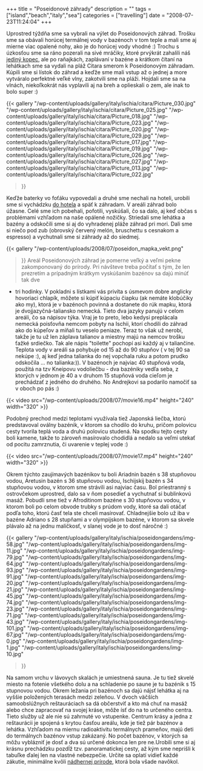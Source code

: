 +++
title = "Poseidonové záhrady"
description = ""
tags = ["island","beach","italy","sea"]
categories = ["travelling"]
date = "2008-07-23T11:24:04"
+++

Uprostred týždňa sme sa vybrali na výlet do Poseidonových záhrad. Trošku sme sa obávali horúcej
termálnej vody v bazénoch v tom teple a mali sme aj mierne viac opalené nohy, ako je do horúcej
vody vhodné :) Trochu s úzkosťou sme sa ráno pozerali na sivé mráčiky, ktoré prvýkrát zahalili náš <a title="Trips
through the Ischia"
href="http://www.ajka-andrej.com/2008/07/23/trips-through-the-ischia/?lang=SK">jediný kopec</a>,
ale po raňajkách, zaplávaní v bazéne a krátkom čítaní na lehátkach sme sa vydali na pláž Citara
smerom k Poseidonovým záhradam. Kúpili sme si lístok do záhrad a keďže sme mali vstup až o jednej a
more vytváralo perfektné veľké vlny, zakotvili sme na pláži. Hojdali sme sa na vlnách, niekoľkokrát
nás vyplavili aj na breh a oplieskali o zem, ale inak to bolo super :)

{{< gallery
    "/wp-content/uploads/gallery/italy/ischia/citara/Picture_030.jpg"
    "/wp-content/uploads/gallery/italy/ischia/citara/Picture_025.jpg"
    "/wp-content/uploads/gallery/italy/ischia/citara/Picture_018.jpg"
    "/wp-content/uploads/gallery/italy/ischia/citara/Picture_023.jpg"
    "/wp-content/uploads/gallery/italy/ischia/citara/Picture_020.jpg"
    "/wp-content/uploads/gallery/italy/ischia/citara/Picture_029.jpg"
    "/wp-content/uploads/gallery/italy/ischia/citara/Picture_017.jpg"
    "/wp-content/uploads/gallery/italy/ischia/citara/Picture_019.jpg"
    "/wp-content/uploads/gallery/italy/ischia/citara/Picture_026.jpg"
    "/wp-content/uploads/gallery/italy/ischia/citara/Picture_027.jpg"
    "/wp-content/uploads/gallery/italy/ischia/citara/Picture_013.jpg"
    "/wp-content/uploads/gallery/italy/ischia/citara/Picture_022.jpg"
>}}

Keďže baterky vo foťáku vypovedali a druhé sme nechali na hoteli, urobili sme si vychádzku <a
title="Hotel Corona***" href="http://www.ajka-andrej.com/2008/06/30/hotel-corona/?lang=SK">do
hotela</a> a späť k záhradam. V areáli záhrad bolo úžasne. Celé sme ich pobehali, pofotili,
vyskúšali, čo sa dalo, aj keď občas s problémami vzhľadom na naše opálené nožičky. Striedali sme
lehátka a bazény a odskočili sme si aj do vyhradenej pláže záhrad pri mori. Dali sme si niečo pod
zub (obrovský červený melón, bruschettu s cesnakom a espresso) a vychutnali sme si záhrady až do
siedmej.

{{< gallery
    "/wp-content/uploads/2008/07/poseidon_mapka_vekt.png"
>}}
Areál Poseidonových záhrad je pomerne veľký a veľmi pekne zakomponovaný do prírody. Pri návšteve
treba počítať s tým, že len prezretím a prípadným krátkym vyskúšaním bazénov sa dajú minúť tak dve
- tri hodinky. V pokladni s lístkami vás privíta s úsmevom dobre anglicky hovoriaci chlapík, môžete
si kúpiť kúpaciu čiapku (ak nemáte klobúčiky ako my), ktorá je v bazénoch povinná a dostanete do
rúk mapku, ktorá je dvojjazyčná-taliansko nemecká. Tieto dva jazyky panujú v celom areáli, čo sa
nápisov týka. Vraj je to preto, lebo kedysi preplácala nemecká poisťovňa nemcom pobyty na Ischii,
ktorí chodili do záhrad ako do kúpeľov a míňali tu veselo peniaze. Teraz to však už nerobí, takže
je tu už len záplava talianov a miestny majú na nemcov trošku ťažké srdiečko. Tak ale nápis
"toilette" pochopí asi každý aj v taliančine. Teplota vody v areáli sa pohybuje od 15 až do 90
stupňov ( v tej 90 sa nekúpe :), aj keď jedna talianka do nej vopchala ruku a potom prudko
odskočila ... no talianka:)). V bazénoch je najviac 40 stupňová voda, použitá na tzv Kneipovu
vodoliečbu - dva bazéniky vedľa seba, z ktorých v jednom je 40 a v druhom 15 stupňová voda cieľom
je prechádzať z jedného do druhého. No Andrejkovi sa podarilo namočiť sa v oboch po pás :)


{{< video src="/wp-content/uploads/2008/07/movie16.mp4" height="240" width="320" >}}



Podobný prechod medzi teplotami využívala tiež Japonská liečba, ktorú predstavoval oválny bazénik, v
ktorom sa chodilo do kruhu, pričom polovicu cesty tvorila teplá voda a druhú polovicu studená. Na
spodku tejto cesty boli kamene, takže to zároveň masírovalo chodidlá a nedalo sa veľmi utekať od
pocitu zamrznutia, či uvarenie v teplej vode :)


{{< video src="/wp-content/uploads/2008/07/movie17.mp4" height="240" width="320" >}}



Okrem týchto zaujímavých bazénikov tu boli Ariadnin bazén s 38 stupňovou vodou, Aretusin bazén s 36
stupňovou vodou, Ischijskij bazén s 34 stupňovou vodou, v ktorom sme strávili asi najviac času. Bol
priestranný s ostrovčekom uprostred, dalo sa v ňom posedieť a vychutnať si bublinkovú masáž.
Pobudli sme tiež v Afroditinom bazéne s 30 stupňovou vodou, v ktorom boli po celom obvode trubky s
prúdom vody, ktoré sa dali otáčať podľa toho, ktorú časť tela ste chceli masírovať. Chladnejšie
bolo už iba v bazéne Adriano s 28 stupňami a v olympijskom bazéne, v ktorom sa skvele plávalo až na
jednu maličkosť, v slanej vode je to dosť náročné :)

{{< gallery
    "/wp-content/uploads/gallery/italy/ischia/poseidongardens/img-58.jpg"
    "/wp-content/uploads/gallery/italy/ischia/poseidongardens/img-11.jpg"
    "/wp-content/uploads/gallery/italy/ischia/poseidongardens/img-79.jpg"
    "/wp-content/uploads/gallery/italy/ischia/poseidongardens/img-64.jpg"
    "/wp-content/uploads/gallery/italy/ischia/poseidongardens/img-93.jpg"
    "/wp-content/uploads/gallery/italy/ischia/poseidongardens/img-91.jpg"
    "/wp-content/uploads/gallery/italy/ischia/poseidongardens/img-20.jpg"
    "/wp-content/uploads/gallery/italy/ischia/poseidongardens/img-21.jpg"
    "/wp-content/uploads/gallery/italy/ischia/poseidongardens/img-45.jpg"
    "/wp-content/uploads/gallery/italy/ischia/poseidongardens/img-74.jpg"
    "/wp-content/uploads/gallery/italy/ischia/poseidongardens/img-23.jpg"
    "/wp-content/uploads/gallery/italy/ischia/poseidongardens/img-71.jpg"
    "/wp-content/uploads/gallery/italy/ischia/poseidongardens/img-43.jpg"
    "/wp-content/uploads/gallery/italy/ischia/poseidongardens/img-101.jpg"
    "/wp-content/uploads/gallery/italy/ischia/poseidongardens/img-67.jpg"
    "/wp-content/uploads/gallery/italy/ischia/poseidongardens/img-0.jpg"
    "/wp-content/uploads/gallery/italy/ischia/poseidongardens/img-1.jpg"
    "/wp-content/uploads/gallery/italy/ischia/poseidongardens/img-10.jpg"
>}}

Na samom vrchu v lávovych skalách je umiestnená sauna. Je tu tiež skvelé miesto na fotenie všetkého
dolu a na schladenie po saune je tu bazénik s 15 stupnovou vodou. Okrem ležania pri bazénoch sa
dajú nájsť lehátka aj na vyššie položených terasách medzi zeleňou. V dvoch väčších samoobslúžnych
reštauráciach sa dá občerstviť a kto má chuť na masáž alebo chce zapracovať na svojej kráse, môže
ísť do na to určeného centra. Tieto služby už ale nie sú zahrnuté vo vstupenke. Centrum krásy a
jedna z reštaurácii je spojená s krytou časťou areálu, kde je tiež pár bazénov a lehátka. Vzhľadom
na miernu radioaktivitu termálnych prameňov, majú deti do termálnych bazénov vstup zakázaný. No
počet bazénov, v ktorých sa môžu vyblázniť je dosť a dva sú určené dokonca len pre ne.Urobili sme
si aj krásnu prechádzku pozdĺž tzv. panoramatickej cesty, až kým sme neprišli k tabuľke ďalej len
na vlastné nebezpečie. Určite sa oplatí vidieť každé zákutie, minimálne kvôli <a title="Evergreen
island – Ischia" href="http://www.ajka-andrej.com/2008/06/28/evergreen-island/?lang=SK">nádhernej
prírode</a>, ktorá bola všade navôkol.
